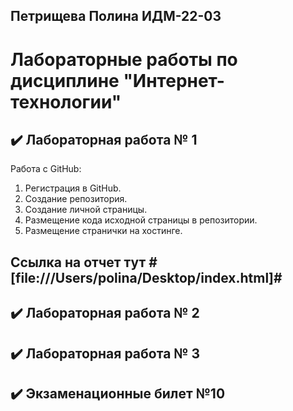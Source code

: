 ## Петрищева Полина ИДМ-22-03
# Лабораторные работы по дисциплине "Интернет-технологии"

## ✔️ Лабораторная работа № 1

Работа с GitHub: 
1. Регистрация в GitHub.
2. Создание репозитория.
3. Создание личной страницы.
4. Размещение кода исходной страницы в репозитории.
5. Размещение странички на хостинге.
## Ссылка на отчет тут #[file:///Users/polina/Desktop/index.html]#


## ✔️ Лабораторная работа № 2


## ✔️ Лабораторная работа № 3


## ✔️ Экзаменационные билет №10
